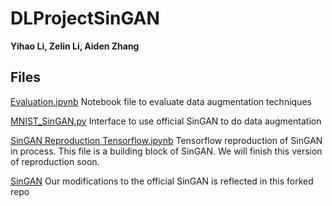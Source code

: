 # DLProjectSinGAN

**Yihao Li, Zelin Li, Aiden Zhang**

## Files

[Evaluation.ipynb](https://github.com/codeconomics/DLProjectSinGAN/blob/master/ResNet.ipynb) Notebook file to evaluate data augmentation techniques 

[MNIST_SinGAN.py](https://github.com/codeconomics/DLProjectSinGAN/blob/master/MNIST_SinGAN.py) Interface to use official SinGAN to do data augmentation

[SinGAN Reproduction Tensorflow.ipynb](https://github.com/codeconomics/DLProjectSinGAN/blob/master/TF%20ver./GAN%20basic%20Reproduction%20Tensorflow.ipynb) Tensorflow reproduction of SinGAN in process. This file is a building block of SinGAN. We will finish this version of reproduction soon.

[SinGAN](https://github.com/codeconomics/SinGAN) Our modifications to the official SinGAN is reflected in this forked repo

